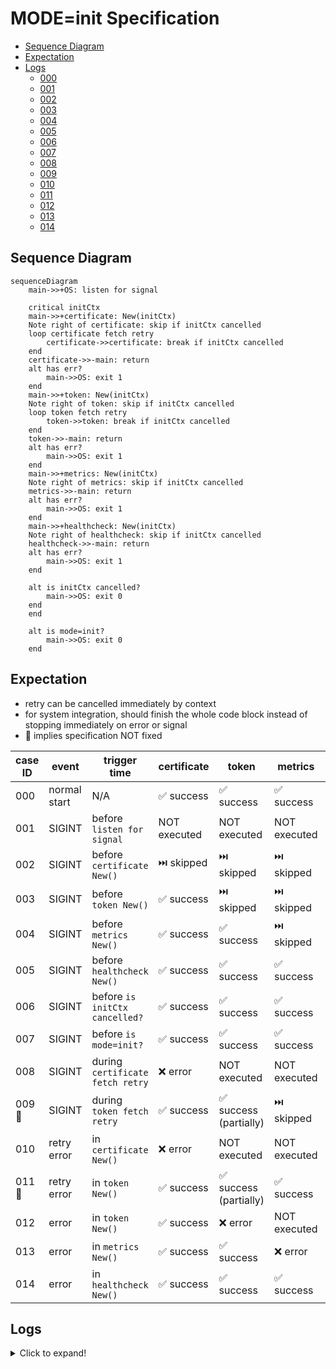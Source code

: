 # MODE=init Specification

- [Sequence Diagram](#sequence-diagram)
- [Expectation](#expectation)
- [Logs](#logs)
  - [000](#000)
  - [001](#001)
  - [002](#002)
  - [003](#003)
  - [004](#004)
  - [005](#005)
  - [006](#006)
  - [007](#007)
  - [008](#008)
  - [009](#009)
  - [010](#010)
  - [011](#011)
  - [012](#012)
  - [013](#013)
  - [014](#014)

## Sequence Diagram

```mermaid
sequenceDiagram
    main->>+OS: listen for signal

    critical initCtx
    main->>+certificate: New(initCtx)
    Note right of certificate: skip if initCtx cancelled
    loop certificate fetch retry
        certificate->>certificate: break if initCtx cancelled
    end
    certificate->>-main: return
    alt has err?
        main->>OS: exit 1
    end
    main->>+token: New(initCtx)
    Note right of token: skip if initCtx cancelled
    loop token fetch retry
        token->>token: break if initCtx cancelled
    end
    token->>-main: return
    alt has err?
        main->>OS: exit 1
    end
    main->>+metrics: New(initCtx)
    Note right of metrics: skip if initCtx cancelled
    metrics->>-main: return
    alt has err?
        main->>OS: exit 1
    end
    main->>+healthcheck: New(initCtx)
    Note right of healthcheck: skip if initCtx cancelled
    healthcheck->>-main: return
    alt has err?
        main->>OS: exit 1
    end

    alt is initCtx cancelled?
        main->>OS: exit 0
    end
    end

    alt is mode=init?
        main->>OS: exit 0
    end
```

## Expectation



- retry can be cancelled immediately by context
- for system integration, should finish the whole code block instead of stopping immediately on error or signal
- 🌟 implies specification NOT fixed



| case ID | event        | trigger time                     | certificate  | token                 | metrics      | healthcheck  | exit code |
| ------- | ------------ | -------------------------------- | ------------ | --------------------- | ------------ | ------------ | --------- |
| 000     | normal start | N/A                              | ✅ success    | ✅ success             | ✅ success    | ✅ success    | 0         |
| 001     | SIGINT       | before `listen for signal`       | NOT executed | NOT executed          | NOT executed | NOT executed | 2         |
| 002     | SIGINT       | before `certificate New()`       | ⏭️ skipped    | ⏭️ skipped             | ⏭️ skipped    | ⏭️ skipped    | 0         |
| 003     | SIGINT       | before `token New()`             | ✅ success    | ⏭️ skipped             | ⏭️ skipped    | ⏭️ skipped    | 0         |
| 004     | SIGINT       | before `metrics New()`           | ✅ success    | ✅ success             | ⏭️ skipped    | ⏭️ skipped    | 0         |
| 005     | SIGINT       | before `healthcheck New()`       | ✅ success    | ✅ success             | ✅ success    | ⏭️ skipped    | 0         |
| 006     | SIGINT       | before `is initCtx cancelled?`   | ✅ success    | ✅ success             | ✅ success    | ✅ success    | 0         |
| 007     | SIGINT       | before `is mode=init?`           | ✅ success    | ✅ success             | ✅ success    | ✅ success    | 0         |
| 008     | SIGINT       | during `certificate fetch retry` | ❌ error      | NOT executed          | NOT executed | NOT executed | 1         |
| 009 🌟   | SIGINT       | during `token fetch retry`       | ✅ success    | ✅ success (partially) | ⏭️ skipped    | ⏭️ skipped    | 0         |
| 010     | retry error  | in  `certificate New()`          | ❌ error      | NOT executed          | NOT executed | NOT executed | 1         |
| 011 🌟   | retry error  | in  `token New()`                | ✅ success    | ✅ success (partially) | ✅ success    | ✅ success    | 0         |
| 012     | error        | in  `token New()`                | ✅ success    | ❌ error               | NOT executed | NOT executed | 1         |
| 013     | error        | in  `metrics New()`              | ✅ success    | ✅ success             | ❌ error      | NOT executed | 1         |
| 014     | error        | in  `healthcheck New()`          | ✅ success    | ✅ success             | ✅ success    | ❌ error      | 1         |

## Logs

<details>
<summary>Click to expand!</summary>

### 000

```text
...
INFO[2024-03-14T00:09:43+09:00] [New Role Certificate] Subject: CN=user.wfan.provider:role.dummy-role,OU=Athenz,O=,ST=,C=US, Issuer: CN=YPKI Signed Athenz CA,OU=Athenz,O=Yahoo Japan Corporation,ST=Tokyo,C=JP, NotBefore: 2024-03-13 15:09:43 +0000 UTC, NotAfter: 2054-02-06 02:13:43 +0000 UTC, SerialNumber: 1710342583035, DNSNames: [mac.user-wfan-instance.athenz.yahoo.co.jp]
...
INFO[2024-03-14T00:09:43+09:00] [New Access Token] Domain: user.wfan.provider, Role: dummy-role
INFO[2024-03-14T00:09:43+09:00] [New Role Token] Domain: user.wfan.provider, Role: dummy-role
INFO[2024-03-14T00:09:43+09:00] Token server is disabled for init mode: address[:8880]
INFO[2024-03-14T00:09:43+09:00] Metrics exporter is disabled for init mode: address[:9999]
INFO[2024-03-14T00:09:43+09:00] Health check server is disabled for init mode: address[:9998]
INFO[2024-03-14T00:09:43+09:00] Init completed!
Process 95157 has exited with status 0
```

### 001

```text
INFO[2024-03-14T00:35:12+09:00] Starting [athenz-sia] with version [65da743], built on [2024-03-14T00:08:58JST+0900]
...
Process 97566 has exited with status 2
```

### 002

```text
...
INFO[2024-03-14T00:32:06+09:00] Received signal: interrupt
INFO[2024-03-14T00:32:07+09:00] Skipped certificate provider initiation
INFO[2024-03-14T00:32:07+09:00] Skipped token provider initiation
INFO[2024-03-14T00:32:07+09:00] Skipped metrics exporter initiation
INFO[2024-03-14T00:32:07+09:00] Skipped health check initiation
INFO[2024-03-14T00:32:07+09:00] Init stopped by cause: received signal: interrupt
Process 96346 has exited with status 0
```

### 003

```text
...
INFO[2024-03-14T00:29:23+09:00] Certificate provisioning is disabled with empty options: provider service[]
...
INFO[2024-03-14T00:29:23+09:00] Received signal: interrupt
...
INFO[2024-03-14T00:29:23+09:00] [New Role Certificate] Subject: CN=user.wfan.provider:role.dummy-role,OU=Athenz,O=,ST=,C=US, Issuer: CN=YPKI Signed Athenz CA,OU=Athenz,O=Yahoo Japan Corporation,ST=Tokyo,C=JP, NotBefore: 2024-03-13 15:29:23 +0000 UTC, NotAfter: 2054-02-06 02:13:23 +0000 UTC, SerialNumber: 1710343763618, DNSNames: [mac.user-wfan-instance.athenz.yahoo.co.jp]
INFO[2024-03-14T00:29:23+09:00] Skipped token provider initiation
INFO[2024-03-14T00:29:23+09:00] Skipped metrics exporter initiation
INFO[2024-03-14T00:29:23+09:00] Skipped health check initiation
INFO[2024-03-14T00:29:23+09:00] Init stopped by cause: received signal: interrupt
Process 95157 has exited with status 0
```

### 004

```text
...
INFO[2024-03-14T00:44:00+09:00] Certificate provisioning is disabled with empty options: provider service[]
...
INFO[2024-03-14T00:44:00+09:00] [New Role Certificate] Subject: CN=user.wfan.provider:role.dummy-role,OU=Athenz,O=,ST=,C=US, Issuer: CN=YPKI Signed Athenz CA,OU=Athenz,O=Yahoo Japan Corporation,ST=Tokyo,C=JP, NotBefore: 2024-03-13 15:44:00 +0000 UTC, NotAfter: 2054-02-06 02:14:00 +0000 UTC, SerialNumber: 1710344640182, DNSNames: [mac.user-wfan-instance.athenz.yahoo.co.jp]
INFO[2024-03-14T00:44:00+09:00] Create ZTS client to fetch tokens: ...
...
INFO[2024-03-14T00:44:00+09:00] Received signal: interrupt
...
INFO[2024-03-14T00:44:00+09:00] [New Access Token] Domain: user.wfan.provider, Role: dummy-role
INFO[2024-03-14T00:44:00+09:00] [New Role Token] Domain: user.wfan.provider, Role: dummy-role
INFO[2024-03-14T00:44:00+09:00] Token server is disabled for init mode: address[:8880]
INFO[2024-03-14T00:44:00+09:00] Skipped metrics exporter initiation
INFO[2024-03-14T00:44:00+09:00] Skipped health check initiation
INFO[2024-03-14T00:44:00+09:00] Init stopped by cause: received signal: interrupt
Process 1414 has exited with status 0
```

### 005

```text
...
INFO[2024-03-14T00:49:01+09:00] Token server is disabled for init mode: address[:8880]
INFO[2024-03-14T00:49:01+09:00] Metrics exporter is disabled for init mode: address[:9999]
INFO[2024-03-14T00:49:01+09:00] Received signal: interrupt
INFO[2024-03-14T00:49:02+09:00] Skipped health check initiation
INFO[2024-03-14T00:49:02+09:00] Init stopped by cause: received signal: interrupt
Process 3637 has exited with status 0
```

### 006

```text
...
INFO[2024-03-14T00:50:12+09:00] Token server is disabled for init mode: address[:8880]
INFO[2024-03-14T00:50:12+09:00] Metrics exporter is disabled for init mode: address[:9999]
INFO[2024-03-14T00:50:12+09:00] Health check server is disabled for init mode: address[:9998]
INFO[2024-03-14T00:50:12+09:00] Received signal: interrupt
INFO[2024-03-14T00:50:13+09:00] Init stopped by cause: received signal: interrupt
Process 4811 has exited with status 0
```

### 007

```text
...
INFO[2024-03-14T00:55:25+09:00] Token server is disabled for init mode: address[:8880]
INFO[2024-03-14T00:55:25+09:00] Metrics exporter is disabled for init mode: address[:9999]
INFO[2024-03-14T00:55:25+09:00] Health check server is disabled for init mode: address[:9998]
INFO[2024-03-14T00:55:25+09:00] Received signal: interrupt
INFO[2024-03-14T00:55:26+09:00] Init completed!
Process 5378 has exited with status 0
```

### 008

```text
...
WARNING[2024-03-14T00:59:25+09:00] Error while requesting x509 role certificate to identity provider: PostRoleCertificateRequest failed for principal[user.wfan.instance.mac] to get Role Subject CommonName[user.wfan.provider:role.retry], err: 403 postrolecertificaterequestext: principal user.wfan.instance.mac is not included in the requested role(s) in domain user.wfan.provider
ERROR[2024-03-14T00:59:25+09:00] Failed to get initial certificates: PostRoleCertificateRequest failed for principal[user.wfan.instance.mac] to get Role Subject CommonName[user.wfan.provider:role.retry], err: 403 postrolecertificaterequestext: principal user.wfan.instance.mac is not included in the requested role(s) in domain user.wfan.provider. Retrying in 15.698318904s
INFO[2024-03-14T00:59:27+09:00] Received signal: interrupt
ERROR[2024-03-14T00:59:27+09:00] Failed to get initial certificates after multiple retries for init mode: PostRoleCertificateRequest failed for principal[user.wfan.instance.mac] to get Role Subject CommonName[user.wfan.provider:role.retry], err: 403 postrolecertificaterequestext: principal user.wfan.instance.mac is not included in the requested role(s) in domain user.wfan.provider
FATAL[2024-03-14T00:59:27+09:00] Error initiating certificate provider: PostRoleCertificateRequest failed for principal[user.wfan.instance.mac] to get Role Subject CommonName[user.wfan.provider:role.retry], err: 403 postrolecertificaterequestext: principal user.wfan.instance.mac is not included in the requested role(s) in domain user.wfan.provider
Process 5378 has exited with status 1
```

### 009

```text
...
ERROR[2024-03-14T01:04:47+09:00] Failed to refresh tokens: GetRoleToken failed for target [{user.wfan.provider:role.retry,,0,0}], err: 403 getroletoken: principal user.wfan.instance.mac is not included in the requested role(s) in domain user.wfan.provider. Retrying in 29.360055765s
ERROR[2024-03-14T01:04:52+09:00] Failed to refresh tokens: PostAccessTokenRequest failed for target [{user.wfan.provider:role.retry,,0,0}], err: 403 postaccesstokenrequest: principal user.wfan.instance.mac is not included in the requested role(s) in domain user.wfan.provider. Retrying in 18.9653697s
INFO[2024-03-14T01:04:54+09:00] Received signal: interrupt
INFO[2024-03-14T01:04:54+09:00] Token cache updated. accesstoken:success[1],error[1]; roletoken:success[1],error[1]
ERROR[2024-03-14T01:04:54+09:00] Failed to refresh tokens after multiple retries: GetRoleToken failed for target [{user.wfan.provider:role.retry,,0,0}], err: 403 getroletoken: principal user.wfan.instance.mac is not included in the requested role(s) in domain user.wfan.provider
ERROR[2024-03-14T01:04:54+09:00] Failed to refresh tokens after multiple retries: PostAccessTokenRequest failed for target [{user.wfan.provider:role.retry,,0,0}], err: 403 postaccesstokenrequest: principal user.wfan.instance.mac is not included in the requested role(s) in domain user.wfan.provider
INFO[2024-03-14T01:04:54+09:00] [New Access Token] Domain: user.wfan.provider, Role: dummy-role
INFO[2024-03-14T01:04:54+09:00] [New Role Token] Domain: user.wfan.provider, Role: dummy-role
INFO[2024-03-14T01:04:54+09:00] Token server is disabled for init mode: address[:8880]
INFO[2024-03-14T01:04:54+09:00] Skipped metrics exporter initiation
INFO[2024-03-14T01:04:54+09:00] Skipped health check initiation
INFO[2024-03-14T01:04:54+09:00] Init stopped by cause: received signal: interrupt
Process 5378 has exited with status 0
```

### 010

```text
...
WARNING[2024-03-14T01:10:48+09:00] Error while requesting x509 role certificate to identity provider: PostRoleCertificateRequest failed for principal[user.wfan.instance.mac] to get Role Subject CommonName[user.wfan.provider:role.retry], err: 403 postrolecertificaterequestext: principal user.wfan.instance.mac is not included in the requested role(s) in domain user.wfan.provider
ERROR[2024-03-14T01:10:48+09:00] Failed to get initial certificates after multiple retries for init mode: PostRoleCertificateRequest failed for principal[user.wfan.instance.mac] to get Role Subject CommonName[user.wfan.provider:role.retry], err: 403 postrolecertificaterequestext: principal user.wfan.instance.mac is not included in the requested role(s) in domain user.wfan.provider
FATAL[2024-03-14T01:10:48+09:00] Error initiating certificate provider: PostRoleCertificateRequest failed for principal[user.wfan.instance.mac] to get Role Subject CommonName[user.wfan.provider:role.retry], err: 403 postrolecertificaterequestext: principal user.wfan.instance.mac is not included in the requested role(s) in domain user.wfan.provider
Process 5378 has exited with status 1
```

### 011

```text
...
INFO[2024-03-14T01:16:50+09:00] Token cache updated. accesstoken:success[1],error[1]; roletoken:success[1],error[1]
ERROR[2024-03-14T01:16:50+09:00] Failed to refresh tokens after multiple retries: GetRoleToken failed for target [{user.wfan.provider:role.retry,,0,0}], err: 403 getroletoken: principal user.wfan.instance.mac is not included in the requested role(s) in domain user.wfan.provider
ERROR[2024-03-14T01:16:50+09:00] Failed to refresh tokens after multiple retries: PostAccessTokenRequest failed for target [{user.wfan.provider:role.retry,,0,0}], err: 403 postaccesstokenrequest: principal user.wfan.instance.mac is not included in the requested role(s) in domain user.wfan.provider
INFO[2024-03-14T01:16:50+09:00] [New Access Token] Domain: user.wfan.provider, Role: dummy-role
INFO[2024-03-14T01:16:50+09:00] [New Role Token] Domain: user.wfan.provider, Role: dummy-role
INFO[2024-03-14T01:16:50+09:00] Token server is disabled for init mode: address[:8880]
INFO[2024-03-14T01:16:50+09:00] Metrics exporter is disabled for init mode: address[:9999]
INFO[2024-03-14T01:16:50+09:00] Health check server is disabled for init mode: address[:9998]
INFO[2024-03-14T01:16:50+09:00] Init completed!
Process 5378 has exited with status 0
```

### 012

```text
...
INFO[2024-03-14T01:20:10+09:00] [New Access Token] Domain: user.wfan.provider, Role: dummy-role
INFO[2024-03-14T01:20:10+09:00] [New Role Token] Domain: user.wfan.provider, Role: dummy-role
FATAL[2024-03-14T01:20:10+09:00] Error initiating token provider: test error
Process 23905 has exited with status 1
```

### 013

```text
...
INFO[2024-03-14T01:21:27+09:00] Token server is disabled for init mode: address[:8880]
FATAL[2024-03-14T01:21:27+09:00] Error initiating metrics exporter: test error
Process 24533 has exited with status 1
```

### 014

```text
...
INFO[2024-03-14T01:23:13+09:00] Token server is disabled for init mode: address[:8880]
INFO[2024-03-14T01:23:13+09:00] Metrics exporter is disabled for init mode: address[:9999]
FATAL[2024-03-14T01:23:13+09:00] Error initiating health check: test error
Process 25220 has exited with status 1
```
</details>
